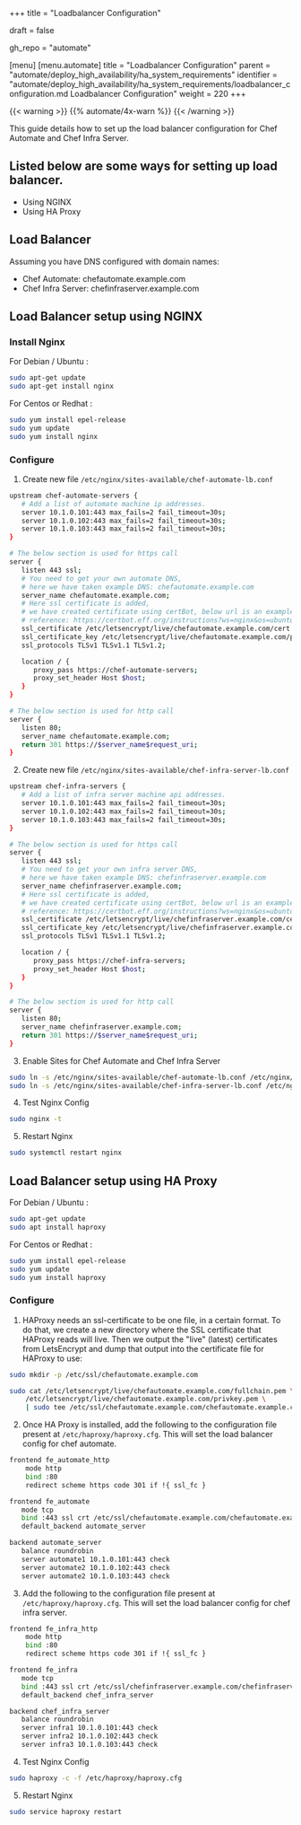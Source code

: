+++
title = "Loadbalancer Configuration"

draft = false

gh_repo = "automate"

[menu]
  [menu.automate]
    title = "Loadbalancer Configuration"
    parent = "automate/deploy_high_availability/ha_system_requirements"
    identifier = "automate/deploy_high_availability/ha_system_requirements/loadbalancer_configuration.md Loadbalancer Configuration"
    weight = 220
+++

{{< warning >}}
{{% automate/4x-warn %}}
{{< /warning >}}

This guide details how to set up the load balancer configuration for Chef Automate and Chef Infra Server.

## Listed below are some ways for setting up load balancer.
- Using NGINX
- Using HA Proxy

## Load Balancer

Assuming you have DNS configured with domain names:

- Chef Automate: chefautomate.example.com
- Chef Infra Server: chefinfraserver.example.com

## Load Balancer setup using NGINX
### Install Nginx

For Debian / Ubuntu :

```bash
sudo apt-get update
sudo apt-get install nginx
```

For Centos or Redhat :

```bash
sudo yum install epel-release
sudo yum update
sudo yum install nginx
```

### Configure

1. Create new file `/etc/nginx/sites-available/chef-automate-lb.conf`

```bash
upstream chef-automate-servers {
   # Add a list of automate machine ip addresses.
   server 10.1.0.101:443 max_fails=2 fail_timeout=30s;
   server 10.1.0.102:443 max_fails=2 fail_timeout=30s;
   server 10.1.0.103:443 max_fails=2 fail_timeout=30s;
}

# The below section is used for https call
server {
   listen 443 ssl;
   # You need to get your own automate DNS,
   # here we have taken example DNS: chefautomate.example.com
   server_name chefautomate.example.com;
   # Here ssl certificate is added,
   # we have created certificate using certBot, below url is an example for ubuntu machine
   # reference: https://certbot.eff.org/instructions?ws=nginx&os=ubuntufocal
   ssl_certificate /etc/letsencrypt/live/chefautomate.example.com/cert.pem;
   ssl_certificate_key /etc/letsencrypt/live/chefautomate.example.com/privkey.pem;
   ssl_protocols TLSv1 TLSv1.1 TLSv1.2;

   location / {
      proxy_pass https://chef-automate-servers;
      proxy_set_header Host $host;
   }
}

# The below section is used for http call
server {
   listen 80;
   server_name chefautomate.example.com;
   return 301 https://$server_name$request_uri;
}
```

2. Create new file `/etc/nginx/sites-available/chef-infra-server-lb.conf`

```bash
upstream chef-infra-servers {
   # Add a list of infra server machine api addresses.
   server 10.1.0.101:443 max_fails=2 fail_timeout=30s;
   server 10.1.0.102:443 max_fails=2 fail_timeout=30s;
   server 10.1.0.103:443 max_fails=2 fail_timeout=30s;
}

# The below section is used for https call
server {
   listen 443 ssl;
   # You need to get your own infra server DNS,
   # here we have taken example DNS: chefinfraserver.example.com
   server_name chefinfraserver.example.com;
   # Here ssl certificate is added,
   # we have created certificate using certBot, below url is an example for ubuntu machine
   # reference: https://certbot.eff.org/instructions?ws=nginx&os=ubuntufocal
   ssl_certificate /etc/letsencrypt/live/chefinfraserver.example.com/cert.pem;
   ssl_certificate_key /etc/letsencrypt/live/chefinfraserver.example.com/privkey.pem;
   ssl_protocols TLSv1 TLSv1.1 TLSv1.2;

   location / {
      proxy_pass https://chef-infra-servers;
      proxy_set_header Host $host;
   }
}

# The below section is used for http call
server {
   listen 80;
   server_name chefinfraserver.example.com;
   return 301 https://$server_name$request_uri;
}
```

3. Enable Sites for Chef Automate and Chef Infra Server

```bash
sudo ln -s /etc/nginx/sites-available/chef-automate-lb.conf /etc/nginx/sites-enabled/
sudo ln -s /etc/nginx/sites-available/chef-infra-server-lb.conf /etc/nginx/sites-enabled/
```

4. Test Nginx Config

```bash
sudo nginx -t
```

5. Restart Nginx

```bash
sudo systemctl restart nginx
```

## Load Balancer setup using HA Proxy

For Debian / Ubuntu :

```bash
sudo apt-get update
sudo apt install haproxy
```

For Centos or Redhat :

```bash
sudo yum install epel-release
sudo yum update
sudo yum install haproxy
```

### Configure

1. HAProxy needs an ssl-certificate to be one file, in a certain format. To do that, we create a new directory where the SSL certificate that HAProxy reads will live. Then we output the "live" (latest) certificates from LetsEncrypt and dump that output into the certificate file for HAProxy to use:

```bash
sudo mkdir -p /etc/ssl/chefautomate.example.com

sudo cat /etc/letsencrypt/live/chefautomate.example.com/fullchain.pem \
    /etc/letsencrypt/live/chefautomate.example.com/privkey.pem \
    | sudo tee /etc/ssl/chefautomate.example.com/chefautomate.example.com.pem
```

2. Once HA Proxy is installed, add the following to the configuration file present at `/etc/haproxy/haproxy.cfg`. This will set the load balancer config for chef automate.

```bash
frontend fe_automate_http
    mode http
    bind :80
    redirect scheme https code 301 if !{ ssl_fc }

frontend fe_automate
   mode tcp
   bind :443 ssl crt /etc/ssl/chefautomate.example.com/chefautomate.example.com.pem
   default_backend automate_server

backend automate_server
   balance roundrobin
   server automate1 10.1.0.101:443 check
   server automate2 10.1.0.102:443 check
   server automate2 10.1.0.103:443 check
```

3. Add the following to the configuration file present at `/etc/haproxy/haproxy.cfg`. This will set the load balancer config for chef infra server.

```bash
frontend fe_infra_http
    mode http
    bind :80
    redirect scheme https code 301 if !{ ssl_fc }

frontend fe_infra
   mode tcp
   bind :443 ssl crt /etc/ssl/chefinfraserver.example.com/chefinfraserver.example.com.pem
   default_backend chef_infra_server

backend chef_infra_server
   balance roundrobin
   server infra1 10.1.0.101:443 check
   server infra2 10.1.0.102:443 check
   server infra3 10.1.0.103:443 check
```

4. Test Nginx Config

```bash
sudo haproxy -c -f /etc/haproxy/haproxy.cfg
```

5. Restart Nginx

```bash
sudo service haproxy restart
```
